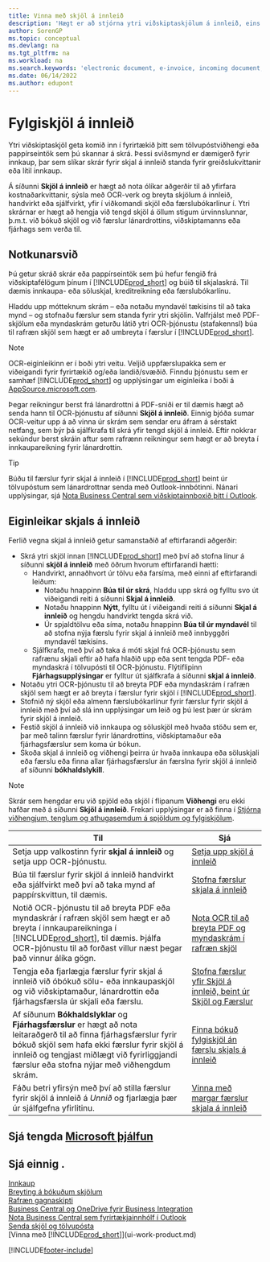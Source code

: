 ```yaml
---
title: Vinna með skjöl á innleið
description: 'Hægt er að stjórna ytri viðskiptaskjölum á innleið, eins og greiðslukvittunum og PDF skrám, stjórna OCR verkum, og umbreyta skrám yfir í rafræn skjöl og færslur.'
author: SorenGP
ms.topic: conceptual
ms.devlang: na
ms.tgt_pltfrm: na
ms.workload: na
ms.search.keywords: 'electronic document, e-invoice, incoming document, OCR, ecommerce, document exchange, import invoice'
ms.date: 06/14/2022
ms.author: edupont
---
```

# <a name="incoming-documents" />Fylgiskjöl á innleið

Ytri viðskiptaskjöl geta komið inn í fyrirtækið þitt sem tölvupóstviðhengi eða pappírseintök sem þú skannar á skrá. Þessi sviðsmynd er dæmigerð fyrir innkaup, þar sem slíkar skrár fyrir skjal á innleið standa fyrir greiðslukvittanir eða lítil innkaup.

Á síðunni **Skjöl á innleið** er hægt að nota ólíkar aðgerðir til að yfirfara kostnaðarkvittanir, sýsla með OCR-verk og breyta skjölum á innleið, handvirkt eða sjálfvirkt, yfir í viðkomandi skjöl eða færslubókarlínur í. Ytri skrárnar er hægt að hengja við tengd skjöl á öllum stigum úrvinnslunnar, þ.m.t. við bókuð skjöl og við færslur lánardrottins, viðskiptamanns eða fjárhags sem verða til.

## <a name="usage-scenario" />Notkunarsvið

Þú getur skráð skrár eða pappírseintök sem þú hefur fengið frá viðskiptafélögum þínum í [!INCLUDE[prod_short](includes/prod_short.md)] og búið til skjalaskrá. Til dæmis innkaupa- eða söluskjal, kreditreikning eða færslubókarlínu.

Hladdu upp mótteknum skrám – eða notaðu myndavél tækisins til að taka mynd – og stofnaðu færslur sem standa fyrir ytri skjölin. Valfrjálst með PDF-skjölum eða myndaskrám geturðu látið ytri OCR-þjónustu (stafakennsl) búa til rafræn skjöl sem hægt er að umbreyta í færslur í [!INCLUDE[prod_short](includes/prod_short.md)].

> [!NOTE]
> OCR-eiginleikinn er í boði ytri veitu. Veljið uppfærslupakka sem er viðeigandi fyrir fyrirtækið og/eða landið/svæðið. Finndu þjónustu sem er samhæf [!INCLUDE[prod_short](includes/prod_short.md)] og upplýsingar um eiginleika í boði á [AppSource.microsoft.com](https://go.microsoft.com/fwlink/?linkid=2081646).

Þegar reikningur berst frá lánardrottni á PDF-sniði er til dæmis hægt að senda hann til OCR-þjónustu af síðunni **Skjöl á innleið**. Einnig bjóða sumar OCR-veitur upp á að vinna úr skrám sem sendar eru áfram á sérstakt netfang, sem býr þá sjálfkrafa til skrá yfir tengd skjöl á innleið. Eftir nokkrar sekúndur berst skráin aftur sem rafrænn reikningur sem hægt er að breyta í innkaupareikning fyrir lánardrottin.

> [!TIP]
> Búðu til færslur fyrir skjal á innleið í [!INCLUDE[prod_short](includes/prod_short.md)] beint úr tölvupóstum sem lánardrottnar senda með Outlook-innbótinni. Nánari upplýsingar, sjá [Nota Business Central sem viðskiptainnboxið þitt í Outlook](work-outlook-addin.md).

## <a name="incoming-document-features" />Eiginleikar skjals á innleið

Ferlið vegna skjal á innleið getur samanstaðið af eftirfarandi aðgerðir:

* Skrá ytri skjöl innan [!INCLUDE[prod_short](includes/prod_short.md)] með því að stofna línur á síðunni **skjöl á innleið** með öðrum hvorum eftirfarandi hætti:
  * Handvirkt, annaðhvort úr tölvu eða farsíma, með einni af eftirfarandi leiðum:
    * Notaðu hnappinn **Búa til úr skrá**, hladdu upp skrá og fylltu svo út viðeigandi reiti á síðunni **Skjal á innleið**.
    * Notaðu hnappinn **Nýtt**, fylltu út í viðeigandi reiti á síðunni **Skjal á innleið** og hengdu handvirkt tengda skrá við.
    * Úr spjaldtölvu eða síma, notaðu hnappinn **Búa til úr myndavél** til að stofna nýja færslu fyrir skjal á innleið með innbyggðri myndavél tækisins.
  * Sjálfkrafa, með því að taka á móti skjal frá OCR-þjónustu sem rafrænu skjali eftir að hafa hlaðið upp eða sent tengda PDF- eða myndaskrá í tölvupósti til OCR-þjónustu. Flýtiflipinn **Fjárhagsupplýsingar** er fylltur út sjálfkrafa á síðunni **skjal á innleið**.
* Notaðu ytri OCR-þjónustu til að breyta PDF eða myndaskrám í rafræn skjöl sem hægt er að breyta í færslur fyrir skjöl í [!INCLUDE[prod_short](includes/prod_short.md)].
* Stofnið ný skjöl eða almenn færslubókarlínur fyrir færslur fyrir skjöl á innleið með því að slá inn upplýsingar um leið og þú lest þær úr skrám fyrir skjöl á innleið.
* Festið skjöl á innleið við innkaupa og söluskjöl með hvaða stöðu sem er, þar með talinn færslur fyrir lánardrottins, viðskiptamaður eða fjárhagsfærslur sem koma úr bókun.
* Skoða skjal á innleið og viðhengi þeirra úr hvaða innkaupa eða söluskjali eða færslu eða finna allar fjárhagsfærslur án færslna fyrir skjöl á innleið af síðunni **bókhaldslykill**.

> [!NOTE]
> Skrár sem hengdar eru við spjöld eða skjöl í flipanum **Viðhengi** eru ekki hafðar með á síðunni **Skjöl á innleið**. Frekari upplýsingar er að finna í [Stjórna viðhengjum, tenglum og athugasemdum á spjöldum og fylgiskjölum](ui-how-add-link-to-record.md).

| Til | Sjá |
| --- | --- |
| Setja upp valkostinn fyrir **skjal á innleið** og setja upp OCR-þjónustu. |[Setja upp skjöl á innleið](across-how-setup-income-documents.md) |
| Búa til færslur fyrir skjöl á innleið handvirkt eða sjálfvirkt með því að taka mynd af pappírskvittun, til dæmis. |[Stofna færslur skjala á innleið](across-how-create-income-document-records.md) |
| Notið OCR-þjónustu til að breyta PDF eða myndaskrár í rafræn skjöl sem hægt er að breyta í innkaupareikninga í [!INCLUDE[prod_short](includes/prod_short.md)], til dæmis. Þjálfa OCR-þjónustu til að forðast villur næst þegar það vinnur álíka gögn. |[Nota OCR til að breyta PDF og myndaskrám í rafræn skjöl](across-how-use-ocr-pdf-images-files.md) |
| Tengja eða fjarlægja færslur fyrir skjal á innleið við óbókuð sölu- eða innkaupaskjöl og við viðskiptamaður, lánardrottin eða fjárhagsfærsla úr skjali eða færslu. |[Stofna færslur yfir Skjöl á innleið, beint úr Skjöl og Færslur](across-how-connect-disconnect-income-document-records.md) |
| Af síðunum **Bókhaldslyklar** og **Fjárhagsfærslur** er hægt að nota leitaraðgerð til að finna fjárhagsfærslur fyrir bókuð skjöl sem hafa ekki færslur fyrir skjöl á innleið og tengjast miðlægt við fyrirliggjandi færslur eða stofna nýjar með viðhengdum skrám. |[Finna bókuð fylgiskjöl án færslu skjals á innleið](across-how-find-posted-documents-without-income-document-records.md) |
| Fáðu betri yfirsýn með því að stilla færslur fyrir skjöl á innleið á *Unnið* og fjarlægja þær úr sjálfgefna yfirlitinu. |[Vinna með margar færslur skjala á innleið](across-how-manage-many-income-document-records.md) |

## <a name="see-related-microsoft-trainingtrainingmodulesincoming-documents-dynamics-365-business-central" />Sjá tengda [Microsoft þjálfun](/training/modules/incoming-documents-dynamics-365-business-central/)

## <a name="see-also" />Sjá einnig .

[Innkaup](purchasing-manage-purchasing.md)  
[Breyting á bókuðum skjölum](across-edit-posted-document.md)  
[Rafræn gagnaskipti](across-data-exchange.md)  
[Business Central og OneDrive fyrir Business Integration](across-onedrive-overview.md)  
[Nota Business Central sem fyrirtækjainnhólf í Outlook](work-outlook-addin.md)  
[Senda skjöl og tölvupósta](ui-how-send-documents-email.md)  
[Vinna með [!INCLUDE[prod_short](includes/prod_short.md)]](ui-work-product.md)  


[!INCLUDE[footer-include](includes/footer-banner.md)]
